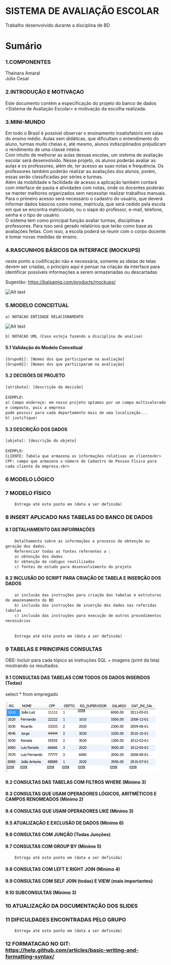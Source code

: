 # SISTEMA DE AVALIAÇÃO ESCOLAR
Trabalho desenvolvido durante a disciplina de BD

# Sumário

### 1.COMPONENTES<br>
Thainara Amaral<br>
Júlio Cesar <br>

### 2.INTRODUÇÃO E MOTIVAÇAO<br>
Este documento contém a especificação do projeto do banco de dados <Sistema de Avaliação Escolar> e motivação da escolha realizada. <br>

### 3.MINI-MUNDO<br>
Em todo o Brasil é possível observar o ensinamento insatisfatório em salas do ensino médio. Aulas sem didáticas, que dificultam o entendimento do aluno, turmas muito cheias e, até mesmo, alunos indisciplinados prejudicam o rendimento de uma classe inteira. <br>
Com intuito de melhorar as aulas dessas escolas, um sistema de avaliação escolar será desenvolvido. Nesse projeto, os alunos poderão avaliar as aulas e os professores, além de, ter acesso as suas notas e frequência. Os professores também poderão realizar as avaliações dos alunos, porém, essas serão classificadas por séries e turmas.<br>
Além da mobilidade e facilidade de acesso a aplicação também contará com interface de pauta e atividades com notas, onde os docentes poderão se manter melhores organizados sem necessitar realizar trabalhos manuais.<br>
Para o primeiro acesso será necessário o cadastro do usuário, que deverá informar dados básicos como nome, matrícula, que será cedido pela escola em que se encontra matriculado, ou o siape do professor, e-mail, telefone, senha e o tipo de usuário.<br>
O sistema tem como principal função avaliar turmas, disciplinas e professores. Para isso será gerado relatórios que terão como base as avaliações feitas. Com isso, a escola poderá se reunir com o corpo docente e tomar novas medidas de ensino.
<br>

### 4.RASCUNHOS BÁSICOS DA INTERFACE (MOCKUPS)<br>
neste ponto a codificação não e necessária, somente as ideias de telas devem ser criadas, o princípio aqui é pensar na criação da interface para identificar possíveis informações a serem armazenadas ou descartadas <br>

Sugestão: https://balsamiq.com/products/mockups/<br>



![Alt text](https://github.com/discipbd1/trab01/blob/master/balsamiq.png?raw=true "Title")


### 5.MODELO CONCEITUAL<br>
    a) NOTACAO ENTIDADE RELACIONAMENTO
![Alt text](https://github.com/discipbd1/trab01/blob/master/sample_MC.png?raw=true "Modelo Conceitual")
    
    b) NOTACAO UML (Caso esteja fazendo a disciplina de analise)

#### 5.1 Validação do Modelo Conceitual
    [Grupo01]: [Nomes dos que participaram na avaliação]
    [Grupo02]: [Nomes dos que participaram na avaliação]

#### 5.2 DECISÕES DE PROJETO
    [atributo]: [descrição da decisão]
    
    EXEMPLO:
    a) Campo endereço: em nosso projeto optamos por um campo multivalorado e composto, pois a empresa 
    pode possuir para cada departamento mais de uma localização... 
    b) justifique!

#### 5.3 DESCRIÇÃO DOS DADOS 
    [objeto]: [descrição do objeto]
    
    EXEMPLO:
    CLIENTE: Tabela que armazena as informações relativas ao cliente<br>
    CPF: campo que armazena o número de Cadastro de Pessoa Física para cada cliente da empresa.<br>


### 6	MODELO LÓGICO<br>
### 7	MODELO FÍSICO<br>

        Entrega até este ponto em (data a ser definida)
        
 
### 8	INSERT APLICADO NAS TABELAS DO BANCO DE DADOS<br>
#### 8.1 DETALHAMENTO DAS INFORMAÇÕES
        Detalhamento sobre as informações e processo de obtenção ou geração dos dados.
        Referenciar todas as fontes referentes a :
        a) obtenção dos dados
        b) obtenção de códigos reutilizados
        c) fontes de estudo para desenvolvimento do projeto
        
#### 8.2 INCLUSÃO DO SCRIPT PARA CRIAÇÃO DE TABELA E INSERÇÃO DOS DADOS
        a) inclusão das instruções para criação das tabelas e estruturas de amazenamento do BD
        b) inclusão das instruções de inserção dos dados nas referidas tabelas
        c) inclusão das instruções para execução de outros procedimentos necessários


        Entrega até este ponto em (data a ser definida)
        
### 9	TABELAS E PRINCIPAIS CONSULTAS<br>
OBS: Incluir para cada tópico as instruções SQL + imagens (print da tela) mostrando os resultados.<br>
#### 9.1	CONSULTAS DAS TABELAS COM TODOS OS DADOS INSERIDOS (Todas) <br>
select * from empregado<br><br>
![Alt text](https://github.com/thainaraamaral/Trabalho01/blob/master/tabela_empregado.png?raw=true "Title")

#### 9.2	CONSULTAS DAS TABELAS COM FILTROS WHERE (Mínimo 3) <br>
#### 9.3	CONSULTAS QUE USAM OPERADORES LÓGICOS, ARITMÉTICOS E CAMPOS RENOMEADOS (Mínimo 2)<br>
#### 9.4	CONSULTAS QUE USAM OPERADORES LIKE (Mínimo 3)  <br>
#### 9.5	ATUALIZAÇÃO E EXCLUSÃO DE DADOS (Mínimo 6)<br>
#### 9.6	CONSULTAS COM JUNÇÃO (Todas Junções)<br>
#### 9.7	CONSULTAS COM GROUP BY (Mínimo 5)<br>
        Entrega até este ponto em (data a ser definida)
        
#### 9.8	CONSULTAS COM LEFT E RIGHT JOIN (Mínimo 4) <br>
#### 9.9	CONSULTAS COM SELF JOIN (todas) E VIEW (mais importantes) <br>
#### 9.10	SUBCONSULTAS (Mínimo 3) <br>
### 10	ATUALIZAÇÃO DA DOCUMENTAÇÃO DOS SLIDES<br>
### 11	DIFICULDADES ENCONTRADAS PELO GRUPO<br>

        Entrega até este ponto em (data a ser definida)
        
### 12  FORMATACAO NO GIT: https://help.github.com/articles/basic-writing-and-formatting-syntax/

